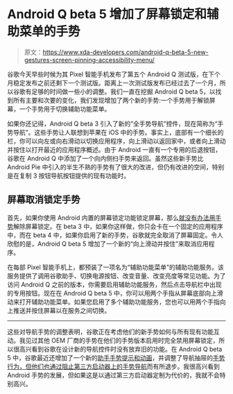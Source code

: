 # Android Q beta 5 增加了屏幕锁定和辅助菜单的手势

> 原文：<https://www.xda-developers.com/android-q-beta-5-new-gestures-screen-pinning-accessibility-menu/>

谷歌今天早些时候为其 Pixel 智能手机发布了第五个 Android Q 测试版，在下个月稳定发布之前还剩下一个测试版。距离上一次测试版发布已经过去了一个月，所以谷歌有足够的时间做一些小的调整。我们一直在挖掘 Android Q beta 5，以找到所有主要和次要的变化，我们发现增加了两个新的手势:一个手势用于解锁屏幕，一个手势用于切换辅助功能菜单。

如果你还记得，Android Q beta 3 引入了新的“全手势导航”控件，现在简称为“手势导航”。这些手势让人联想到苹果在 iOS 中的手势。事实上，底部有一个细长的栏，你可以向左或向右滑动以切换应用程序，向上滑动以返回家中，或者向上滑动并按住以打开最近的应用程序概述。由于 Android 一直有一个专用的后退按钮，谷歌在 Android Q 中添加了一个向内侧扫手势来返回。虽然这些新手势比 Android Pie 中引入的半生不熟的手势有了很大的改进，但仍有改进的空间，特别是在复制 3 按钮导航按钮提供的现有功能时。

## 屏幕取消锁定手势

首先，如果你使用 Android 内置的屏幕锁定功能锁定屏幕，那么[就没有办法用手势](https://www.xda-developers.com/android-q-screen-pinning-gesture/)解除屏幕锁定。在 beta 3 中，如果你这样做，你只会卡在一个固定的应用程序中，而在 beta 4 中，如果你启用了新的手势，谷歌就完全取消了屏幕固定。令人欣慰的是，Android Q beta 5 增加了一个新的“向上滑动并按住”来取消应用程序。

在每部 Pixel 智能手机上，都预装了一项名为“辅助功能菜单”的辅助功能服务。该服务提供了调用谷歌助手、切换电源按钮、改变音量、改变亮度等常见功能。为了访问 Android Q 之前的版本，你需要启用辅助功能服务，然后点击导航栏中出现的专用按钮。现在在 Android Q beta 5 中，你可以用两个手指从屏幕底部向上滑动来打开辅助功能菜单。如果您启用了多个辅助功能服务，您也可以用两个手指向上推送并按住屏幕以在服务之间切换。

* * *

这些对导航手势的调整表明，谷歌正在考虑他们的新手势如何与所有现有功能互动。我见过其他 OEM 厂商的手势在他们的手势版本启用时完全禁用屏幕锁定，所以很高兴看到谷歌在设计新的导航控件时没有放弃旧的功能。在 Android Q beta 5 中，谷歌最近还增加了一个新的[助手手势提示和动画](https://www.xda-developers.com/android-q-beta-5-google-assistant-gesture-animation/)，并调整了导航抽屉的[手势行为，但他们也通过](https://www.xda-developers.com/android-q-beta-5-gesture-behavior-navigation-drawers/)[阻止第三方启动器上的手势导航](https://www.xda-developers.com/android-q-beta-5-third-party-launcher-gesture-navigation/)而有所退步。我很高兴看到 Android 手势的发展，但如果这是以通过第三方启动器定制为代价的，我就不会特别高兴。
